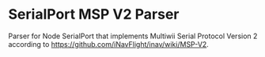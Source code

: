 # SerialPort MSP V2 Parser

Parser for Node SerialPort that implements Multiwii Serial Protocol Version 2 according to https://github.com/iNavFlight/inav/wiki/MSP-V2.